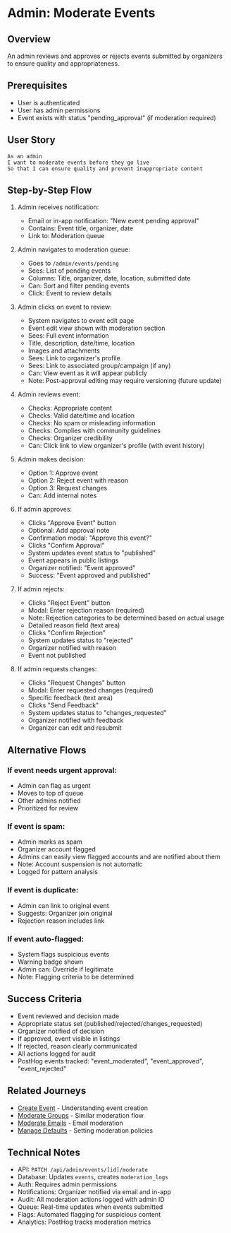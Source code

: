 # Admin: Moderate Events

## Overview

An admin reviews and approves or rejects events submitted by organizers to ensure quality and appropriateness.

## Prerequisites

- User is authenticated
- User has admin permissions
- Event exists with status "pending_approval" (if moderation required)

## User Story

```
As an admin
I want to moderate events before they go live
So that I can ensure quality and prevent inappropriate content
```

## Step-by-Step Flow

1. Admin receives notification:
   - Email or in-app notification: "New event pending approval"
   - Contains: Event title, organizer, date
   - Link to: Moderation queue

2. Admin navigates to moderation queue:
   - Goes to `/admin/events/pending`
   - Sees: List of pending events
   - Columns: Title, organizer, date, location, submitted date
   - Can: Sort and filter pending events
   - Click: Event to review details

3. Admin clicks on event to review:
   - System navigates to event edit page
   - Event edit view shown with moderation section
   - Sees: Full event information
   - Title, description, date/time, location
   - Images and attachments
   - Sees: Link to organizer's profile
   - Sees: Link to associated group/campaign (if any)
   - Can: View event as it will appear publicly
   - Note: Post-approval editing may require versioning (future update)

4. Admin reviews event:
   - Checks: Appropriate content
   - Checks: Valid date/time and location
   - Checks: No spam or misleading information
   - Checks: Complies with community guidelines
   - Checks: Organizer credibility
   - Can: Click link to view organizer's profile (with event history)

5. Admin makes decision:
   - Option 1: Approve event
   - Option 2: Reject event with reason
   - Option 3: Request changes
   - Can: Add internal notes

6. If admin approves:
   - Clicks "Approve Event" button
   - Optional: Add approval note
   - Confirmation modal: "Approve this event?"
   - Clicks "Confirm Approval"
   - System updates event status to "published"
   - Event appears in public listings
   - Organizer notified: "Event approved"
   - Success: "Event approved and published"

7. If admin rejects:
   - Clicks "Reject Event" button
   - Modal: Enter rejection reason (required)
   - Note: Rejection categories to be determined based on actual usage
   - Detailed reason field (text area)
   - Clicks "Confirm Rejection"
   - System updates status to "rejected"
   - Organizer notified with reason
   - Event not published

8. If admin requests changes:
   - Clicks "Request Changes" button
   - Modal: Enter requested changes (required)
   - Specific feedback (text area)
   - Clicks "Send Feedback"
   - System updates status to "changes_requested"
   - Organizer notified with feedback
   - Organizer can edit and resubmit

## Alternative Flows

### If event needs urgent approval:
- Admin can flag as urgent
- Moves to top of queue
- Other admins notified
- Prioritized for review

### If event is spam:
- Admin marks as spam
- Organizer account flagged
- Admins can easily view flagged accounts and are notified about them
- Note: Account suspension is not automatic
- Logged for pattern analysis

### If event is duplicate:
- Admin can link to original event
- Suggests: Organizer join original
- Rejection reason includes link

### If event auto-flagged:
- System flags suspicious events
- Warning badge shown
- Admin can: Override if legitimate
- Note: Flagging criteria to be determined

## Success Criteria

- Event reviewed and decision made
- Appropriate status set (published/rejected/changes_requested)
- Organizer notified of decision
- If approved, event visible in listings
- If rejected, reason clearly communicated
- All actions logged for audit
- PostHog events tracked: "event_moderated", "event_approved", "event_rejected"

## Related Journeys

- [Create Event](../events/create.md) - Understanding event creation
- [Moderate Groups](./moderate-groups.md) - Similar moderation flow
- [Moderate Emails](./moderate-emails.md) - Email moderation
- [Manage Defaults](./manage-defaults.md) - Setting moderation policies

## Technical Notes

- API: `PATCH /api/admin/events/[id]/moderate`
- Database: Updates `events`, creates `moderation_logs`
- Auth: Requires admin permissions
- Notifications: Organizer notified via email and in-app
- Audit: All moderation actions logged with admin ID
- Queue: Real-time updates when events submitted
- Flags: Automated flagging for suspicious content
- Analytics: PostHog tracks moderation metrics
